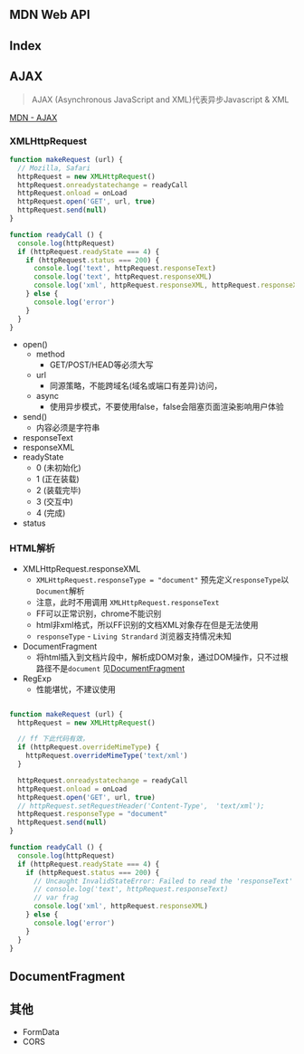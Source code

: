 ## MDN Web API

## Index

## AJAX
> AJAX (Asynchronous JavaScript and XML)代表异步Javascript & XML

[MDN - AJAX](https://developer.mozilla.org/zh-CN/docs/AJAX)


### XMLHttpRequest


```js
function makeRequest (url) {
  // Mozilla, Safari
  httpRequest = new XMLHttpRequest()
  httpRequest.onreadystatechange = readyCall
  httpRequest.onload = onLoad
  httpRequest.open('GET', url, true)
  httpRequest.send(null)
}

function readyCall () {
  console.log(httpRequest)
  if (httpRequest.readyState === 4) {
    if (httpRequest.status === 200) {
      console.log('text', httpRequest.responseText)
      console.log('text', httpRequest.responseXML)
      console.log('xml', httpRequest.responseXML, httpRequest.responseXML.getElementsByTagName('a'))
    } else {
      console.log('error')
    }
  }
}
```


- open()
  - method
    - GET/POST/HEAD等必须大写
  - url
    - 同源策略，不能跨域名(域名或端口有差异)访问，
  - async
    - 使用异步模式，不要使用false，false会阻塞页面渲染影响用户体验
- send()
  - 内容必须是字符串
- responseText
- responseXML
- readyState
  - 0 (未初始化)
  - 1 (正在装载)
  - 2 (装载完毕)
  - 3 (交互中)
  - 4 (完成)
- status

### HTML解析

- XMLHttpRequest.responseXML
  - `XMLHttpRequest.responseType = "document"`  预先定义`responseType`以`Document`解析
  - 注意，此时不用调用 `XMLHttpRequest.responseText`
  - FF可以正常识别，chrome不能识别
  - html非xml格式，所以FF识别的文档XML对象存在但是无法使用
  - `responseType` - `Living Strandard` 浏览器支持情况未知
- DocumentFragment
  - 将html插入到文档片段中，解析成DOM对象，通过DOM操作，只不过根路径不是`document` 见[DocumentFragment](#documentfragment)
- RegExp
  - 性能堪忧，不建议使用

```js

function makeRequest (url) {
  httpRequest = new XMLHttpRequest()

  // ff 下此代码有效，
  if (httpRequest.overrideMimeType) {
    httpRequest.overrideMimeType('text/xml')
  }

  httpRequest.onreadystatechange = readyCall
  httpRequest.onload = onLoad
  httpRequest.open('GET', url, true)
  // httpRequest.setRequestHeader('Content-Type',  'text/xml');
  httpRequest.responseType = "document"
  httpRequest.send(null)
}

function readyCall () {
  console.log(httpRequest)
  if (httpRequest.readyState === 4) {
    if (httpRequest.status === 200) {
      // Uncaught InvalidStateError: Failed to read the 'responseText' property from 'XMLHttpRequest': The value is only accessible if the object's 'responseType' is '' or 'text' (was 'document').readyCall @ index.js:25XMLHttpRequest.send (async)makeRequest @ index.js:18(anonymous function)
      // console.log('text', httpRequest.responseText)
      // var frag
      console.log('xml', httpRequest.responseXML)
    } else {
      console.log('error')
    }
  }
}
```

## DocumentFragment



## 其他

- FormData
- CORS
